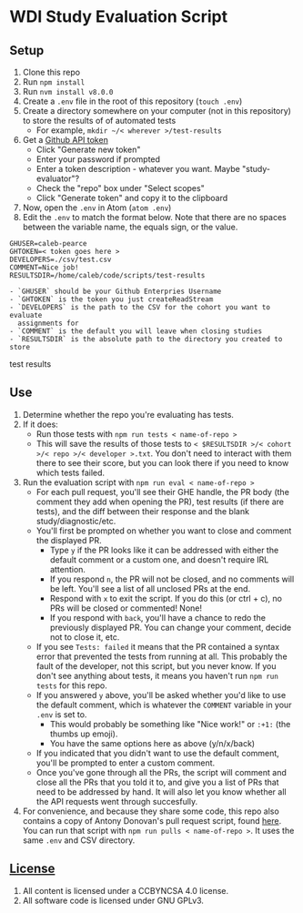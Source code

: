 # WDI Study Evaluation Script

## Setup

1. Clone this repo
1. Run `npm install`
1. Run `nvm install v8.0.0`
1. Create a `.env` file in the root of this repository (`touch .env`)
1. Create a directory somewhere on your computer (not in this repository) to store the results of
of automated tests
    - For example, `mkdir ~/< wherever >/test-results`
1. Get a [Github API token](https://git.generalassemb.ly/settings/tokens/)
    - Click "Generate new token"
    - Enter your password if prompted
    - Enter a token description - whatever you want. Maybe "study-evaluator"?
    - Check the "repo" box under "Select scopes"
    - Click "Generate token" and copy it to the clipboard
1. Now, open the `.env` in Atom (`atom .env`)
1. Edit the `.env` to match the format below. Note that there are no spaces between the variable name, the equals sign, or the value.
```
GHUSER=caleb-pearce
GHTOKEN=< token goes here >
DEVELOPERS=./csv/test.csv
COMMENT=Nice job!
RESULTSDIR=/home/caleb/code/scripts/test-results
```
    - `GHUSER` should be your Github Enterpries Username
    - `GHTOKEN` is the token you just createReadStream
    - `DEVELOPERS` is the path to the CSV for the cohort you want to evaluate
      assignments for
    - `COMMENT` is the default you will leave when closing studies
    - `RESULTSDIR` is the absolute path to the directory you created to store
test results

## Use

1. Determine whether the repo you're evaluating has tests.
1. If it does:
    - Run those tests with `npm run tests < name-of-repo >`
    - This will save the results of those tests to
    `< $RESULTSDIR >/< cohort >/< repo >/< developer >.txt`. You don't need to interact with them there to see their score, but you can look there if you need to know which tests failed.
1. Run the evaluation script with `npm run eval < name-of-repo >`
    - For each pull request, you'll see their GHE handle, the PR body (the comment they add when opening the PR), test results (if there are tests),
    and the diff between their response and the blank study/diagnostic/etc.
    - You'll first be prompted on
    whether you want to close and comment the displayed PR.
        - Type `y` if the PR looks like it can be addressed with either the default comment or a custom one, and doesn't require IRL attention.
        - If you respond `n`, the PR will not be closed,
        and no comments will be left. You'll see a list of all unclosed PRs at the end.
        - Respond with `x` to exit the script. If you do this (or ctrl + c), no PRs will be closed or commented! None!
        - If you respond with `back`, you'll have a chance to
        redo the previously displayed PR. You can change your comment, decide not to close it, etc.
    - If you see `Tests: failed` it means that the PR contained a syntax error that prevented the tests from running at all. This probably the fault of the developer, not this script, but you never know. If you don't see anything about tests, it means you haven't run `npm run tests` for this repo.
    - If you answered `y` above, you'll be asked whether you'd like to use the default
    comment, which is whatever the `COMMENT` variable in your `.env` is set to.
        - This would probably be something like "Nice work!" or `:+1:` (the thumbs up emoji).
        - You have the same options here as above (y/n/x/back)
    - If you indicated that you didn't want to use the default comment, you'll be prompted to enter a custom comment.
    - Once you've gone through all the PRs, the script will comment and close all the PRs that you told it to, and give you a list of PRs that need to be addressed by hand. It will also let you know whether all the API requests went through succesfully.
1. For convenience, and because they share some code, this repo also contains a
copy of Antony Donovan's pull request script, found
[here](https://git.generalassemb.ly/wdi-bos-faculty/pull-requests). You can run
that script with `npm run pulls < name-of-repo >`. It uses the same `.env` and
CSV directory.


## [License](LICENSE)

1.  All content is licensed under a CC­BY­NC­SA 4.0 license.
1.  All software code is licensed under GNU GPLv3.
